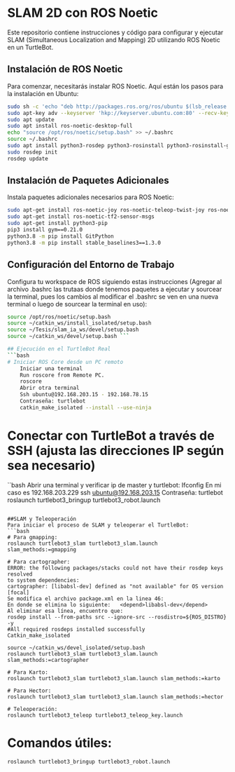 # SLAM 2D con ROS Noetic

Este repositorio contiene instrucciones y código para configurar y ejecutar SLAM (Simultaneous Localization and Mapping) 2D utilizando ROS Noetic en un TurtleBot.

## Instalación de ROS Noetic

Para comenzar, necesitarás instalar ROS Noetic. Aquí están los pasos para la instalación en Ubuntu:

```bash
sudo sh -c 'echo "deb http://packages.ros.org/ros/ubuntu $(lsb_release -sc) main" > /etc/apt/sources.list.d/ros-latest.list'
sudo apt-key adv --keyserver 'hkp://keyserver.ubuntu.com:80' --recv-key C1CF6E31E6BADE8868B172B4F42ED6FBAB17C654
sudo apt update
sudo apt install ros-noetic-desktop-full
echo "source /opt/ros/noetic/setup.bash" >> ~/.bashrc
source ~/.bashrc
sudo apt install python3-rosdep python3-rosinstall python3-rosinstall-generator python3-wstool build-essential
sudo rosdep init
rosdep update
```

## Instalación de Paquetes Adicionales

Instala paquetes adicionales necesarios para ROS Noetic:
```bash
sudo apt-get install ros-noetic-joy ros-noetic-teleop-twist-joy ros-noetic-teleop-twist-keyboard ros-noetic-laser-proc ros-noetic-rgbd-launch ros-noetic-rosserial-arduino ros-noetic-rosserial-python ros-noetic-rosserial-client ros-noetic-rosserial-msgs ros-noetic-amcl ros-noetic-map-server ros-noetic-move-base ros-noetic-urdf ros-noetic-xacro ros-noetic-compressed-image-transport ros-noetic-rqt* ros-noetic-rviz ros-noetic-gmapping ros-noetic-navigation ros-noetic-interactive-markers
sudo apt-get install ros-noetic-tf2-sensor-msgs
sudo apt-get install python3-pip 
pip3 install gym==0.21.0 
python3.8 -m pip install GitPython 
python3.8 -m pip install stable_baselines3==1.3.0 
```

## Configuración del Entorno de Trabajo
Configura tu workspace de ROS siguiendo estas instrucciones (Agregar al archivo .bashrc las trutaas donde tenemos paquetes a ejecutar y sourcear la terminal, pues los cambios al modificar el .bashrc se ven en una nueva terminal o luego de sourcear la terminal en uso):
```bash
source /opt/ros/noetic/setup.bash 
source ~/catkin_ws/install_isolated/setup.bash 
source ~/Tesis/slam_ia_ws/devel/setup.bash 
source ~/catkin_ws/devel/setup.bash ```

## Ejecución en el TurtleBot Real
```bash
# Iniciar ROS Core desde un PC remoto
    Iniciar una terminal 
    Run roscore from Remote PC.  
    roscore 
    Abrir otra terminal 
    Ssh ubuntu@192.168.203.15 - 192.168.78.15 
    Contraseña: turtlebot 
    catkin_make_isolated --install --use-ninja 
```

# Conectar con TurtleBot a través de SSH (ajusta las direcciones IP según sea necesario)
``bash
Abrir una terminal y verificar ip de master y turtlebot: 
Ifconfig 
En mi caso es 192.168.203.229 
ssh ubuntu@192.168.203.15
Contraseña: turtlebot
roslaunch turtlebot3_bringup turtlebot3_robot.launch

```

##SLAM y Teleoperación
Para iniciar el proceso de SLAM y teleoperar el TurtleBot:
```bash
# Para gmapping:
roslaunch turtlebot3_slam turtlebot3_slam.launch slam_methods:=gmapping

# Para cartographer:
ERROR: the following packages/stacks could not have their rosdep keys resolved 
to system dependencies: 
cartographer: [libabsl-dev] defined as "not available" for OS version [focal] 
Se modifica el archivo package.xml en la linea 46: 
En donde se elimina lo siguiente:   <depend>libabsl-dev</depend>  
Al eliminar esa línea, encuentro que: 
rosdep install --from-paths src --ignore-src --rosdistro=${ROS_DISTRO} -y 
#All required rosdeps installed successfully 
Catkin_make_isolated 

source ~/catkin_ws/devel_isolated/setup.bash
roslaunch turtlebot3_slam turtlebot3_slam.launch slam_methods:=cartographer

# Para Karto:
roslaunch turtlebot3_slam turtlebot3_slam.launch slam_methods:=karto 

# Para Hector:
roslaunch turtlebot3_slam turtlebot3_slam.launch slam_methods:=hector 

# Teleoperación:
roslaunch turtlebot3_teleop turtlebot3_teleop_key.launch
```

# Comandos útiles:
```bash
roslaunch turtlebot3_bringup turtlebot3_robot.launch

```
